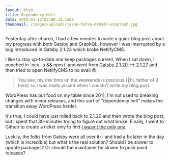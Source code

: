 ```yaml
---
layout: blog
title: Dependency Hell
date: 2019-03-12T02:00:34.156Z
thumbnail: /images/uploads/jason-hafso-690347-unsplash.jpg
---
```

Yesterday after church, I had a few minutes to write a quick blog post about my progress with both Gatsby and GraphQL, however I was interrupted by a bug introduced in Gatsby 2.1.23 which broke NetlifyCMS. 

I like to stay up-to-date and keep packages current. When I sat down, I punched in \`ncu -u && npm i\` and went from [Gatsby 2.1.20 --> 2.1.27](https://github.com/gregrickaby/gregrickaby.dev/commit/11270ad410d1ad4907b788680cb6f6fcaa57299d#diff-b9cfc7f2cdf78a7f4b91a753d10865a2L9) and then tried to open NetlifyCMS  to no avail 😡

> You see, my dev time on the weekends is precious (👋hi, father of 3 here) so I was really pissed when I couldn't write my blog post.

WordPress has put food on my table since 2011. I'm not used to breaking changes with minor releases, and this sort of "dependency hell" makes the transition away WordPress harder. 

It's true, I could have just rolled back to 2.1.20 and then wrote the blog post, but I spent that 30-minutes trying to figure out what broke. Finally, I went to Github to create a ticket only to find [I wasn't the only one](https://github.com/gatsbyjs/gatsby/issues/12446).

Luckily, the folks from Gatsby were all over it-- and had a fix later in the day (which is incredible) but what's the real solution? Should I be slower to update packages? Or should the maintainer be slower to push point releases?
